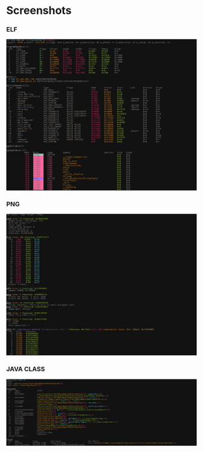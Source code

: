 # Screenshots

### ELF
![definitely_not_stolen](Media/Screenshot2.png)

### PNG
![png_example1](Media/Screenshot1.png)

### JAVA CLASS

![class_example1](Media/Screenshot3.png)
